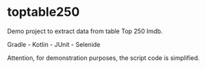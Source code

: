 # toptable250

Demo project to extract data from table Top 250 Imdb.

Gradle - Kotlin - JUnit - Selenide

Attention, for demonstration purposes, the script code is simplified.
